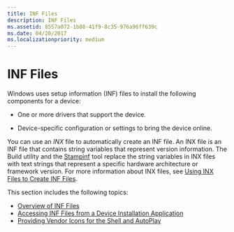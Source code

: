 ```yaml
---
title: INF Files
description: INF Files
ms.assetid: 8557a072-1b08-41f9-8c35-976a96ff639c
ms.date: 04/20/2017
ms.localizationpriority: medium
---
```


# INF Files


Windows uses setup information (INF) files to install the following components for a device:

-   One or more drivers that support the device.

-   Device-specific configuration or settings to bring the device online.

You can use an *INX* file to automatically create an INF file. An INX file is an INF file that contains string variables that represent version information. The Build utility and the [Stampinf](https://msdn.microsoft.com/library/windows/hardware/ff552786) tool replace the string variables in INX files with text strings that represent a specific hardware architecture or framework version. For more information about INX files, see [Using INX Files to Create INF Files](https://msdn.microsoft.com/library/windows/hardware/ff545473).

This section includes the following topics:

-   [Overview of INF Files](overview-of-inf-files.md)
-   [Accessing INF Files from a Device Installation Application](accessing-inf-files-from-a-setup-application.md)
-   [Providing Vendor Icons for the Shell and AutoPlay](providing-vendor-icons-for-the-shell-and-autoplay.md)

 

 





